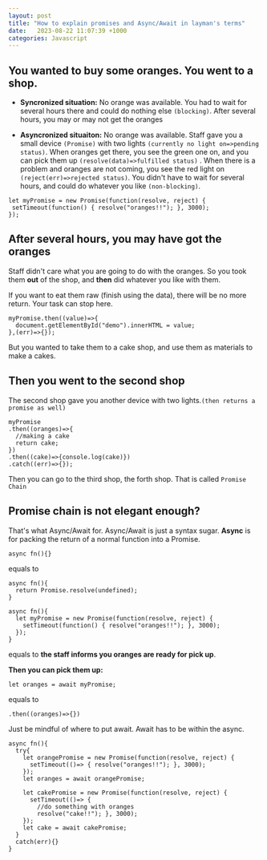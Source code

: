 ```yaml
---
layout: post
title: "How to explain promises and Async/Await in layman's terms"
date:   2023-08-22 11:07:39 +1000
categories: Javascript
---
```




## You wanted to buy some oranges. You went to a shop. 

 - **Syncronized situation:** No orange was available. You had to wait for several hours there and could do nothing else ```(blocking)```. After several hours, you may or may not get the oranges

 - **Asyncronized situaiton:** No orange was available. Staff gave you a small device ```(Promise)``` with two lights ```(currently no light on=>pending status)```. When oranges get there, you see the green one on, and you can pick them up ```(resolve(data)=>fulfilled status)``` . When there is a problem and oranges are not coming, you see the red light on ```(reject(err)=>rejected status)```. You didn't have to wait for several hours, and could do whatever you like ```(non-blocking)```. 

 ```
 let myPromise = new Promise(function(resolve, reject) {
  setTimeout(function() { resolve("oranges!!"); }, 3000);
});
```
 




## After several hours, you may have got the oranges

Staff didn't care what you are going to do with the oranges. So you took them **out** of the shop, and **then** did whatever you like with them.

If you want to eat them raw (finish using the data), there will be no more return. Your task can stop here. 

```
myPromise.then((value)=>{
  document.getElementById("demo").innerHTML = value;
},(err)=>{});
```

But you wanted to take them to a cake shop, and use them as materials to make a cakes. 

## Then you went to the second shop

The second shop gave you another device with two lights.```(then returns a promise as well)``` 

```
myPromise
.then((oranges)=>{
  //making a cake
  return cake;
})
.then((cake)=>{console.log(cake)})
.catch((err)=>{});
```

Then you can go to the third shop, the forth shop. That is called ```Promise Chain```



## Promise chain is not elegant enough?

That's what Async/Await for.
Async/Await is just a syntax sugar.
**Async** is for packing the return of a normal function into a Promise.

```
async fn(){}
```

equals to

```
async fn(){
  return Promise.resolve(undefined);
}
```

```
async fn(){
  let myPromise = new Promise(function(resolve, reject) {
    setTimeout(function() { resolve("oranges!!"); }, 3000);
  });
}
```
equals to **the staff informs you oranges are ready for pick up**.

**Then you can pick them up:**
```
let oranges = await myPromise;
```

equals to

```
.then((oranges)=>{})
```

Just be mindful of where to put await. Await has to be within the async.
```
async fn(){
  try{
    let orangePromise = new Promise(function(resolve, reject) {
      setTimeout(()=> { resolve("oranges!!"); }, 3000);
    });
    let oranges = await orangePromise;

    let cakePromise = new Promise(function(resolve, reject) {
      setTimeout(()=> { 
        //do something with oranges
        resolve("cake!!"); }, 3000);
    });
    let cake = await cakePromise;
  }
  catch(err){}
}
```